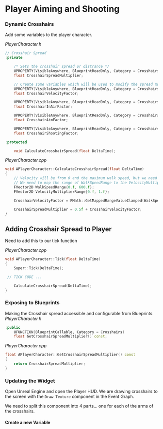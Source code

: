 # Player Aiming and Shooting

### Dynamic Crosshairs

Add some variables to the player character.

*PlayerCharacter.h*
```c++
// Crosshair Spread
:private

	/* Sets the crosshair spread or distrance */
	UPROPERTY(VisibleAnywhere, BlueprintReadOnly, Category = Crosshairs, meta = (AllowPrivateAccess = "true"))
	float CrosshairSpreadMultiplier;

	// Create some variables which will be used to modify the spread multiplier
	UPROPERTY(VisibleAnywhere, BlueprintReadOnly, Category = Crosshairs, meta = (AllowPrivateAccess = "true"))
	float CrosshairVelocityFactor;

	UPROPERTY(VisibleAnywhere, BlueprintReadOnly, Category = Crosshairs, meta = (AllowPrivateAccess = "true"))
	float CrosshairInAirFactor;

	UPROPERTY(VisibleAnywhere, BlueprintReadOnly, Category = Crosshairs, meta = (AllowPrivateAccess = "true"))
	float CrosshairAimFactor;

	UPROPERTY(VisibleAnywhere, BlueprintReadOnly, Category = Crosshairs, meta = (AllowPrivateAccess = "true"))
	float CrosshairShootingFactor;

:protected

	void CalculateCrosshairSpread(float DeltaTime);
```

*PlayerCharacter.cpp*
```c++
void APlayerCharacter::CalculateCrosshairSpread(float DeltaTime)
{
	// Velocity will be from 0 and the maximum walk speed, but we need it to be from 0 to 1
	// We need to map the range of WalkSpeedRange to the VelocityMultiplierRange
	FVector2D WalkSpeedRange{0.f, 600.f};
	FVector2D VelocityMultiplierRange{0.f, 1.f};

	CrosshairVelocityFactor = FMath::GetMappedRangeValueClamped(WalkSpeedRange, VelocityMultiplierRange, GetVelocity().Size());

	CrosshairSpreadMultiplier = 0.5f + CrosshairVelocityFactor;
}
```

## Adding Crosshair Spread to Player

Need to add this to our tick function

*PlayerCharacter.cpp*
```c++
void APlayerCharacter::Tick(float DeltaTime)
{
	Super::Tick(DeltaTime);

 // TICK CODE ...

	CalculateCrosshairSpread(DeltaTime);
}
```

### Exposing to Blueprints

Making the Crosshair spread accessible and configurable from Blueprints
*PlayerCharacter.h*
```c++
:public
	UFUNCTION(BlueprintCallable, Category = Crosshairs)
	float GetCrosshairSpreadMultiplier() const;
```

*PlayerCharacter.cpp*
```c++
float APlayerCharacter::GetCrosshairSpreadMultiplier() const
{
	return CrosshairSpreadMultiplier;
}
```

### Updating the Widget

Open Unreal Engine and open the Player HUD.  We are drawing crosshairs to the screen with the `Draw Texture` component in the Event Graph.

We need to split this component into 4 parts... one for each of the arms of the crosshairs.

#### Create a new Variable

